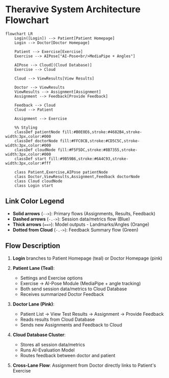 # Theravive System Architecture Flowchart

```mermaid
flowchart LR
    Login([Login]) --> Patient[Patient Homepage]
    Login --> Doctor[Doctor Homepage]
    
    Patient --> Exercise[Exercise]
    Exercise --> AIPose["AI-Pose<br/>MediaPipe + Angles"]
    
    AIPose --> Cloud[(Cloud Database)]
    Exercise --> Cloud
    
    Cloud --> ViewResults[View Results]
    
    Doctor --> ViewResults
    ViewResults --> Assignment[Assignment]
    Assignment --> Feedback[Provide Feedback]
    
    Feedback --> Cloud
    Cloud --> Patient
    
    Assignment --> Exercise
    
    %% Styling
    classDef patientNode fill:#B0E0E6,stroke:#4682B4,stroke-width:3px,color:#000
    classDef doctorNode fill:#FFC0CB,stroke:#CD5C5C,stroke-width:3px,color:#000
    classDef cloudNode fill:#F5F5DC,stroke:#8B7355,stroke-width:3px,color:#000
    classDef start fill:#9B59B6,stroke:#6A4C93,stroke-width:3px,color:#fff
    
    class Patient,Exercise,AIPose patientNode
    class Doctor,ViewResults,Assignment,Feedback doctorNode
    class Cloud cloudNode
    class Login start
```

## Link Color Legend

- **Solid arrows** (`-->`): Primary flows (Assignments, Results, Feedback)
- **Dashed arrows** (`-.->`): Session data/metrics flow (Blue)
- **Thick arrows** (`==>`): Model outputs - Landmarks/Angles (Orange)
- **Dotted from Cloud** (`-.->`): Feedback Summary flow (Green)

## Flow Description

1. **Login** branches to Patient Homepage (teal) or Doctor Homepage (pink)
2. **Patient Lane (Teal)**:
   - Settings and Exercise options
   - Exercise → AI-Pose Module (MediaPipe + angle tracking)
   - Both send session data/metrics to Cloud Database
   - Receives summarized Doctor Feedback

3. **Doctor Lane (Pink)**:
   - Patient List → View Test Results → Assignment → Provide Feedback
   - Reads results from Cloud Database
   - Sends new Assignments and Feedback to Cloud

4. **Cloud Database Cluster**:
   - Stores all session data/metrics
   - Runs AI-Evaluation Model
   - Routes feedback between doctor and patient

5. **Cross-Lane Flow**: Assignment from Doctor directly links to Patient's Exercise

